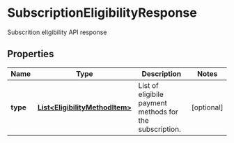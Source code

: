 

# SubscriptionEligibilityResponse

Subscrition eligibility API response

## Properties

| Name | Type | Description | Notes |
|------------ | ------------- | ------------- | -------------|
|**type** | [**List&lt;EligibilityMethodItem&gt;**](EligibilityMethodItem.md) | List of eligibile payment methods for the subscription. |  [optional] |



